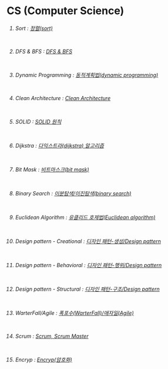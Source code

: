 # CS (Computer Science)

<h6>  
  
1. Sort : <a href="https://github.com/kimTH65/CS/blob/main/1%20-%20%EC%A0%95%EB%A0%AC.md">정렬(sort)</a> 
 
<br> 

2. DFS & BFS : <a href="https://github.com/kimTH65/CS/blob/main/2%20-%20DFS%20%26%20BFS.md">DFS & BFS</a> <br>

<br>

3. Dynamic Programming : <a href="https://github.com/kimTH65/CS/blob/main/3%20-%20%EB%8F%99%EC%A0%81%20%EA%B3%84%ED%9A%8D%EB%B2%95.md">동적계획법(dynamic programming) </a>

<br>

4. Clean Architecture : <a href="https://github.com/kimTH65/CS/blob/main/4%20-%20clean%20architecture.md">Clean Architecture</a>

<br>

5. SOLID : <a href="https://github.com/kimTH65/CS/blob/main/5%20-%20SOLID%20%EC%9B%90%EC%B9%99.md">SOLID 원칙</a> 

<br>

6. Dijkstra : <a href="https://github.com/kimTH65/CS/blob/main/6%20-%20%EB%8B%A4%EC%9D%B5%EC%8A%A4%ED%8A%B8%EB%9D%BC.md">다익스트라(dijkstra) 알고리즘</a> 

<br>

7. Bit Mask : <a href="https://github.com/kimTH65/CS/blob/main/7%20-%20%EB%B9%84%ED%8A%B8%EB%A7%88%EC%8A%A4%ED%81%AC.md">비트마스크(bit mask)</a> 

<br>

8. Binary Search : <a href="https://github.com/kimTH65/CS/blob/main/8%20-%20%EC%9D%B4%EB%B6%84%20%ED%83%90%EC%83%89.md">이분탐색/이진탐색(binary search)</a> 
 
<br>

9. Euclidean Algorithm : <a href="https://github.com/kimTH65/CS/blob/main/9%20-%20%EC%9C%A0%ED%81%B4%EB%A6%AC%EB%93%9C%20%ED%98%B8%EC%A0%9C%EB%B2%95.md">유클리드 호제법(Euclidean algorithm)</a> 

<br>
  
10. Design pattern - Creational : <a href="https://github.com/kimTH65/CS/blob/main/10%20-%20%EB%94%94%EC%9E%90%EC%9D%B8%20%ED%8C%A8%ED%84%B4(%EC%83%9D%EC%84%B1).md">디자인 패턴-생성/Design pattern</a>

<br>

11. Design pattern - Behavioral : <a href="https://github.com/kimTH65/CS/blob/main/11%20-%20%EB%94%94%EC%9E%90%EC%9D%B8%20%ED%8C%A8%ED%84%B4(%ED%96%89%EC%9C%84).md">디자인 패턴-행위/Design pattern</a>
  
<br>
  
12. Design pattern - Structural : <a href="https://github.com/kimTH65/CS/blob/main/12%20-%20%EB%94%94%EC%9E%90%EC%9D%B8%20%ED%8C%A8%ED%84%B4(%EA%B5%AC%EC%A1%B0).md">디자인 패턴-구조/Design pattern</a>

<br>

13. WarterFall/Agile : <a href="https://github.com/kimTH65/CS/blob/main/13%20-%20%ED%8F%AD%ED%8F%AC%EC%88%98(WarterFall)and%EC%95%A0%EC%9E%90%EC%9D%BC(Agile).md">폭포수(WarterFall)/애자일(Agile)</a> 

<br>

14. Scrum : <a href="https://github.com/kimTH65/CS/blob/main/14%20-%20ScrumAndScrumMaster.md">Scrum, Scrum Master</a>

<br>

15. Encryp : <a href="https://github.com/kimTH65/CS/blob/main/15%20-%20%EC%95%94%ED%98%B8%ED%99%94.md">Encryp(암호화)</a>

</h6> 
